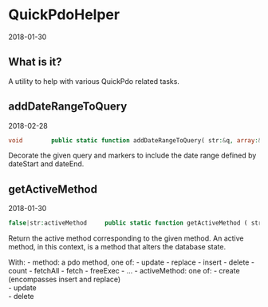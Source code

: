 QuickPdoHelper
=================
2018-01-30




What is it?
-------------------
A utility to help with various QuickPdo related tasks.
 

 

addDateRangeToQuery
----------------
2018-02-28



```php
void        public static function addDateRangeToQuery( str:&q, array:&markers = [], str:dateStart = null, str:dateEnd = null, str:dateCol = null)
```

Decorate the given query and markers to include the date range defined by dateStart and dateEnd.            

 

getActiveMethod
----------------
2018-01-30



```php
false|str:activeMethod     public static function getActiveMethod ( str:method )
```

Return the active method corresponding to the given method.
An active method, in this context, is a method that alters the database state.

With: 
    - method: a pdo method, one of:
            - update
            - replace
            - insert
            - delete
            - count
            - fetchAll
            - fetch
            - freeExec
            - ...
    - activeMethod: one of:
            - create (encompasses insert and replace)            
            - update            
            - delete            
            
            


